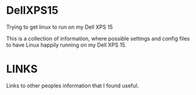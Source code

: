 # DellXPS15
Trying to get linux to run on my Dell XPS 15

This is a collection of information, where possible settings and config files to have Linux happily running on my Dell XPS 15.  

# LINKS
Links to other peoples information that I found useful.

